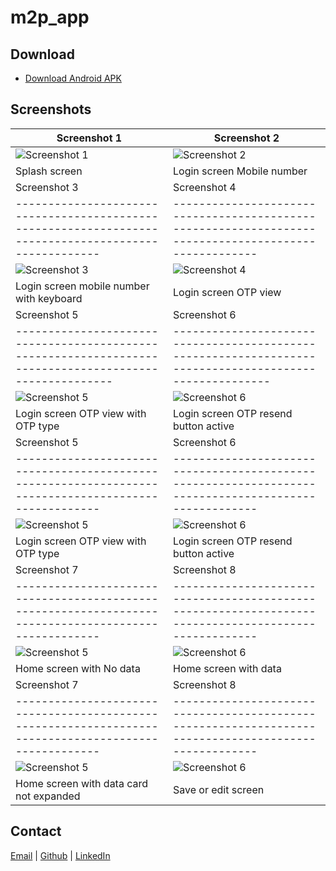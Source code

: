 # m2p_app

## Download

- [Download Android APK](https://github.com/harshapulikollu/m2p_app/raw/main/apk/app-release.apk)

## Screenshots

| Screenshot 1                                                                                        | Screenshot 2                                                                                        |
|-----------------------------------------------------------------------------------------------------|-----------------------------------------------------------------------------------------------------|
| ![Screenshot 1](https://github.com/harshapulikollu/m2p_app/blob/main/screenshots/img1.png?raw=true) | ![Screenshot 2](https://github.com/harshapulikollu/m2p_app/blob/main/screenshots/img2.png?raw=true) |
| Splash screen                                                                                       | Login screen Mobile number                                                                          |
| Screenshot 3                                                                                        | Screenshot 4                                                                                        |
|-----------------------------------------------------------------------------------------------------|-----------------------------------------------------------------------------------------------------|
| ![Screenshot 3](https://github.com/harshapulikollu/m2p_app/blob/main/screenshots/img3.png?raw=true) | ![Screenshot 4](https://github.com/harshapulikollu/m2p_app/blob/main/screenshots/img4.png?raw=true) |
| Login screen mobile number with keyboard                                                            | Login screen OTP view                                                                               |
| Screenshot 5                                                                                          | Screenshot 6                                                                                          |
|-------------------------------------------------------------------------------------------------------|-------------------------------------------------------------------------------------------------------|
| ![Screenshot 5](https://github.com/harshapulikollu/m2p_app/blob/main/screenshots/img5.png?raw=true)   | ![Screenshot 6](https://github.com/harshapulikollu/m2p_app/blob/main/screenshots/img6.png?raw=true)   |
| Login screen OTP view with OTP type                                                                   | Login screen OTP resend button active                                                                 |
| Screenshot 5                                                                                          | Screenshot 6                                                                                          |
| ----------------------------------------------------------------------------------------------------- | ----------------------------------------------------------------------------------------------------- |
| ![Screenshot 5](https://github.com/harshapulikollu/m2p_app/blob/main/screenshots/img5.png?raw=true)   | ![Screenshot 6](https://github.com/harshapulikollu/m2p_app/blob/main/screenshots/img6.png?raw=true)   |
| Login screen OTP view with OTP type                                                                   | Login screen OTP resend button active                                                                 |
| Screenshot 7                                                                                          | Screenshot 8                                                                                          |
| ----------------------------------------------------------------------------------------------------- | ----------------------------------------------------------------------------------------------------- |
| ![Screenshot 5](https://github.com/harshapulikollu/m2p_app/blob/main/screenshots/img7.png?raw=true)   | ![Screenshot 6](https://github.com/harshapulikollu/m2p_app/blob/main/screenshots/img8.png?raw=true)   |
| Home screen with No data                                                                              | Home screen with data                                                                                 |
| Screenshot 7                                                                                          | Screenshot 8                                                                                          |
| ----------------------------------------------------------------------------------------------------- | ----------------------------------------------------------------------------------------------------- |
| ![Screenshot 5](https://github.com/harshapulikollu/m2p_app/blob/main/screenshots/img9.png?raw=true)   | ![Screenshot 6](https://github.com/harshapulikollu/m2p_app/blob/main/screenshots/img10.png?raw=true)  |
| Home screen with data card not expanded                                                               | Save or edit screen                                                                                   |


## Contact

[Email](mailto:harshapulikollu@gmail.com) |
[Github](https://github.com/harshapulikollu) |
[LinkedIn](https://www.linkedin.com/in/harshapulikollu/)